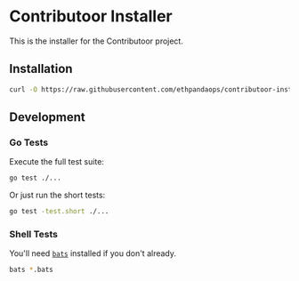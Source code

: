 # Contributoor Installer

This is the installer for the Contributoor project.

## Installation

```bash
curl -O https://raw.githubusercontent.com/ethpandaops/contributoor-installer-test/refs/heads/master/install.sh && chmod +x install.sh && ./install.sh
```

## Development

### Go Tests

Execute the full test suite:

```bash
go test ./...
```

Or just run the short tests:

```bash
go test -test.short ./...
```

### Shell Tests

You'll need [`bats`](https://github.com/bats-core/bats-core) installed if you don't already.

```bash
bats *.bats
```
